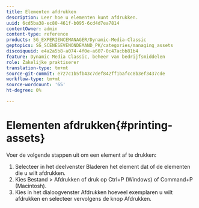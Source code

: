 ```yaml
---
title: Elementen afdrukken
description: Leer hoe u elementen kunt afdrukken.
uuid: 6cd5ba38-ec80-461f-b095-6cd4d7ea7814
contentOwner: admin
content-type: reference
products: SG_EXPERIENCEMANAGER/Dynamic-Media-Classic
geptopics: SG_SCENESEVENONDEMAND_PK/categories/managing_assets
discoiquuid: e4a2a5b8-a074-4f0e-a607-0c47acbb81b4
feature: Dynamic Media Classic, beheer van bedrijfsmiddelen
role: Zakelijke praktiserer
translation-type: tm+mt
source-git-commit: e727c1b5fb43c7def842ff1bafcc8b3ef3437cde
workflow-type: tm+mt
source-wordcount: '65'
ht-degree: 0%

---
```



# Elementen afdrukken{#printing-assets}

Voer de volgende stappen uit om een element af te drukken:

1. Selecteer in het deelvenster Bladeren het element dat of de elementen die u wilt afdrukken.
1. Kies Bestand > Afdrukken of druk op Ctrl+P (Windows) of Command+P (Macintosh).
1. Kies in het dialoogvenster Afdrukken hoeveel exemplaren u wilt afdrukken en selecteer vervolgens de knop Afdrukken.

